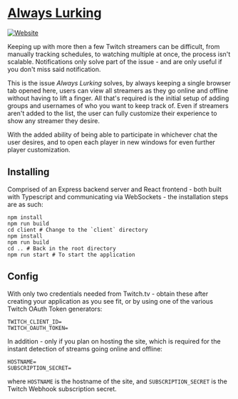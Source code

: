 # [Always Lurking](https://always-lurking.rascaltwo.com/)

[![Website](https://img.shields.io/website?url=https://always-lurking.rascaltwo.com/&label=Website)](https://always-lurking.rascaltwo.com/)

Keeping up with more then a few Twitch streamers can be difficult, from manually tracking schedules, to watching multiple at once, the process isn't scalable. Notifications only solve part of the issue - and are only useful if you don't miss said notification.

This is the issue *Always Lurking* solves, by always keeping a single browser tab opened here, users can view all streamers as they go online and offline without having to lift a finger. All that's required is the initial setup of adding groups and usernames of who you want to keep track of. Even if streamers aren't added to the list, the user can fully customize their experience to show any streamer they desire.

With the added ability of being able to participate in whichever chat the user desires, and to open each player in new windows for even further player customization.

## Installing

Comprised of an Express backend server and React frontend - both built with Typescript and communicating via WebSockets - the installation steps are as such:

```shell
npm install
npm run build
cd client # Change to the `client` directory
npm install
npm run build
cd .. # Back in the root directory
npm run start # To start the application
```

## Config

With only two credentials needed from Twitch.tv - obtain these after creating your application as you see fit, or by using one of the various Twitch OAuth Token generators:

```
TWITCH_CLIENT_ID=
TWITCH_OAUTH_TOKEN=
```

In addition - only if you plan on hosting the site, which is required for the instant detection of streams going online and offline:

```
HOSTNAME=
SUBSCRIPTION_SECRET=
```

where `HOSTNAME` is the hostname of the site, and `SUBSCRIPTION_SECRET` is the Twitch Webhook subscription secret.
